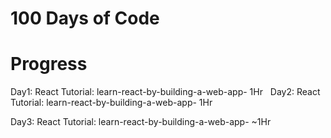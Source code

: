 # 100 Days of Code

# Progress
Day1: React Tutorial: learn-react-by-building-a-web-app- 1Hr 
&nbsp;
Day2: React Tutorial: learn-react-by-building-a-web-app- 1Hr

Day3: React Tutorial: learn-react-by-building-a-web-app- ~1Hr

